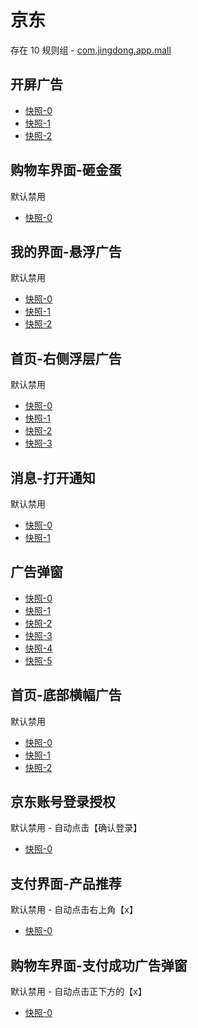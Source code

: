 # 京东

存在 10 规则组 - [com.jingdong.app.mall](/src/apps/com.jingdong.app.mall.ts)

## 开屏广告

- [快照-0](https://i.gkd.li/import/12668289)
- [快照-1](https://i.gkd.li/import/12519430)
- [快照-2](https://i.gkd.li/import/13255802)

## 购物车界面-砸金蛋

默认禁用

- [快照-0](https://i.gkd.li/import/12642266)

## 我的界面-悬浮广告

默认禁用

- [快照-0](https://i.gkd.li/import/12642270)
- [快照-1](https://i.gkd.li/import/12774910)
- [快照-2](https://i.gkd.li/import/13242002)

## 首页-右侧浮层广告

默认禁用

- [快照-0](https://i.gkd.li/import/13165659)
- [快照-1](https://i.gkd.li/import/12837870)
- [快照-2](https://i.gkd.li/import/13072091)
- [快照-3](https://i.gkd.li/import/12837870)

## 消息-打开通知

默认禁用

- [快照-0](https://i.gkd.li/import/12839864)
- [快照-1](https://i.gkd.li/import/12839865)

## 广告弹窗

- [快照-0](https://i.gkd.li/import/13165721)
- [快照-1](https://i.gkd.li/import/13218034)
- [快照-2](https://i.gkd.li/import/13241883)
- [快照-3](https://i.gkd.li/import/132599029)
- [快照-4](https://i.gkd.li/import/13258996)
- [快照-5](https://i.gkd.li/import/13336847)

## 首页-底部横幅广告

默认禁用

- [快照-0](https://i.gkd.li/import/13258973)
- [快照-1](https://i.gkd.li/import/13258980)
- [快照-2](https://i.gkd.li/import/13258981)

## 京东账号登录授权

默认禁用 - 自动点击【确认登录】

- [快照-0](https://i.gkd.li/import/12901734)

## 支付界面-产品推荐

默认禁用 - 自动点击右上角【x】

- [快照-0](https://i.gkd.li/import/13191146)

## 购物车界面-支付成功广告弹窗

默认禁用 - 自动点击正下方的【x】

- [快照-0](https://i.gkd.li/import/13446362)
